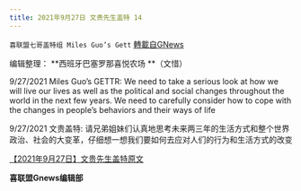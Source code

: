 ```yaml
---
title: 2021年9月27日 文贵先生盖特 14
---
```

`喜联盟七哥盖特组 Miles Guo’s Gett` [轉載自GNews](https://gnews.org/zh-hans/1560003/)

编辑整理： **西班牙巴塞罗那喜悦农场 **（文惜）

9/27/2021 Miles Guo’s GETTR: We need to take a serious look at how we will live our lives as well as the political and social changes throughout the world in the next few years. We need to carefully consider how to cope with the changes in people’s behaviors and their ways of life

9/27/2021 文贵盖特: 请兄弟姐妹们认真地思考未来两三年的生活方式和整个世界政治、社会的大变革，仔细想一想我们要如何去应对人们的行为和生活方式的改变

[【2021年9月27日】文贵先生盖特原文](https://gettr.com/post/pcdxu789b0)

**喜联盟Gnews编辑部**
